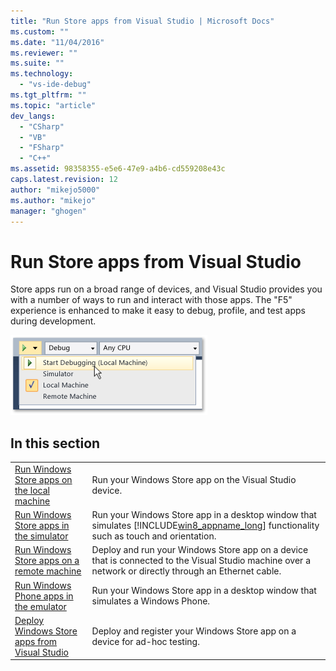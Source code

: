```yaml
---
title: "Run Store apps from Visual Studio | Microsoft Docs"
ms.custom: ""
ms.date: "11/04/2016"
ms.reviewer: ""
ms.suite: ""
ms.technology: 
  - "vs-ide-debug"
ms.tgt_pltfrm: ""
ms.topic: "article"
dev_langs: 
  - "CSharp"
  - "VB"
  - "FSharp"
  - "C++"
ms.assetid: 98358355-e5e6-47e9-a4b6-cd559208e43c
caps.latest.revision: 12
author: "mikejo5000"
ms.author: "mikejo"
manager: "ghogen"
---
```

# Run Store apps from Visual Studio
Store apps run on a broad range of devices, and Visual Studio provides you with a number of ways to run and interact with those apps. The "F5" experience is enhanced to make it easy to debug, profile, and test apps during development.  
  
 ![Start debugging and select target](../debugger/media/vsrun_dropdownlist.png "VSRUN_DropDownList")  
  
## In this section  
  
|||  
|-|-|  
|[Run Windows Store apps on the local machine](../debugger/run-windows-store-apps-on-the-local-machine.md)|Run your Windows Store app on the Visual Studio device.|  
|[Run Windows Store apps in the simulator](../debugger/run-windows-store-apps-in-the-simulator.md)|Run your Windows Store app in a desktop window that simulates [!INCLUDE[win8_appname_long](../debugger/includes/win8_appname_long_md.md)] functionality such as touch and orientation.|  
|[Run Windows Store apps on a remote machine](../debugger/run-windows-store-apps-on-a-remote-machine.md)|Deploy and run your Windows Store app on a device that is connected to the Visual Studio machine over a network or directly through an Ethernet cable.|  
|[Run Windows Phone apps in the emulator](../debugger/run-windows-phone-apps-in-the-emulator.md)|Run your Windows Store app in a desktop window that simulates a Windows Phone.|  
|[Deploy Windows Store apps from Visual Studio](../debugger/deploy-windows-store-apps-from-visual-studio.md)|Deploy and register your Windows Store app on a device for ad-hoc testing.|